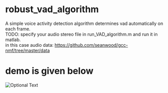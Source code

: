 # robust_vad_algorithm
A simple voice activity detection algorithm determines vad automatically on each frame.<br />
TODO: specify your audio stereo file in run_VAD_algorithm.m and run it in matlab.<br />
in this case audio data: https://github.com/seanwood/gcc-nmf/tree/master/data <br />
# demo is given below
![Optional Text](../master/vadDemo.PNG)
